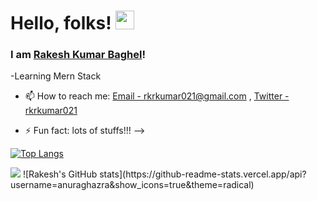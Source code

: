 # Hello, folks! <img src="https://raw.githubusercontent.com/MartinHeinz/MartinHeinz/master/wave.gif" width="30px">

### I am [Rakesh Kumar Baghel](Rakeshbaghel021)! <ing src="https://raw.githubusercontent.com/kaustubh2020/kaustubh2020/master/wave.gif"/>



-Learning Mern Stack


- 📫 How to reach me: [Email - rkrkumar021@gmail.com](rkrkumar021@gmail.com) , [Twitter - rkrkumar021](https://twitter.com/rkrkumar021)

- ⚡ Fun fact: lots of stuffs!!!
-->

[![Top Langs](https://github-readme-stats.vercel.app/api/top-langs/?username=Rakeshbaghel021&layout=compact)](https://github.com/Rakeshbaghel021/github-readme-stats)

<img src="https://github-readme-stats.vercel.app/api?username=Rakeshbaghel021&&show_icons=true&title_color=#FDD9B9&icon_color=bb2acf&text_color=daf7dc&bg_color=151515"/>
![Rakesh's GitHub stats](https://github-readme-stats.vercel.app/api?username=anuraghazra&show_icons=true&theme=radical)



